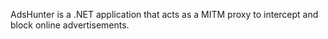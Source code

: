 AdsHunter is a .NET application that acts as a MITM proxy to intercept and block online advertisements.
